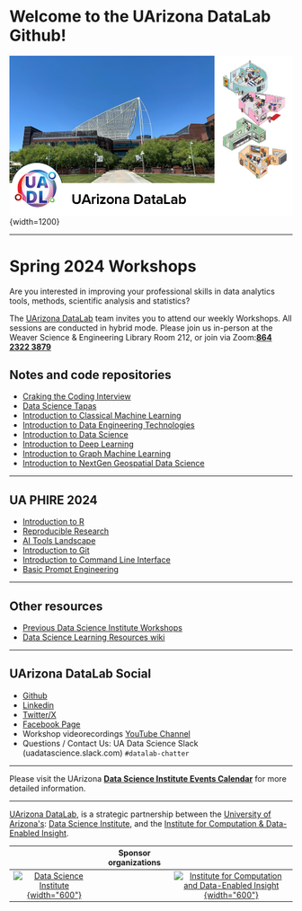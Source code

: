 
# Welcome to the UArizona DataLab Github!

![UA DataLab](images/UADL_Composition3.png){width=1200}

***

# Spring 2024 Workshops

Are you interested in improving your professional skills in data analytics tools, methods, scientific analysis and statistics?

The [UArizona DataLab](https://www.datascience.arizona.edu/education/uarizona-data-lab) team invites you to attend our weekly Workshops. All sessions are conducted in hybrid mode. Please join us in-person at the Weaver Science & Engineering Library Room 212, or join via Zoom:[**864 2322 3879**](https://arizona.zoom.us/j/86423223879)


## Notes and code repositories  

* [Craking the Coding Interview](https://github.com/ua-datalab/cracking_the_coding_interview)
* [Data Science Tapas](https://github.com/ua-datalab/DataScienceTapas/wiki)
* [Introduction to Classical Machine Learning](https://github.com/ua-datalab/MLWorkshops/wiki)
* [Introduction to Data Engineering Technologies](https://github.com/ua-datalab/DataEngineering)
* [Introduction to Data Science](https://github.com/ua-datalab/Workshops/wiki)
* [Introduction to Deep Learning](https://github.com/ua-datalab/DLWorkshops/wiki)
* [Introduction to Graph Machine Learning](https://github.com/ua-datalab/GraphML)
* [Introduction to NextGen Geospatial Data Science](https://github.com/ua-datalab/Geospatial_Workshops/wiki)


***

## UA PHIRE 2024

* [Introduction to R](https://github.com/ua-datalab/R_intro)
* [Reproducible Research](https://github.com/ua-datalab/Reproducible-Research/wiki)
* [AI Tools Landscape](https://github.com/ua-datalab/Workshops/wiki/AI-Tools-Landscape)
* [Introduction to Git](https://github.com/ua-datalab/DataScienceTapas/wiki/GitHub-and-Git)
* [Introduction to Command Line Interface](https://github.com/clizarraga-UAD7/Workshops/wiki/The-Command-Line-Interface-Shell)
* [Basic Prompt Engineering](https://ua-data7.github.io/introllms/chatgpt_prompts/)

***

## Other resources

* [Previous Data Science Institute Workshops](https://workshops-uad7.github.io/)
* [Data Science Learning Resources wiki](https://github.com/ua-data7/LearningResources/wiki)


***

## UArizona DataLab Social 

* [Github](https://github.com/ua-datalab)
* [Linkedin](https://www.linkedin.com/company/100483432/admin/feed/posts/)
* [Twitter/X](https://twitter.com/UArizonaDataLab)
* [Facebook Page](https://www.facebook.com/profile.php?id=61556132138807)
* Workshop videorecordings [YouTube Channel](https://www.youtube.com/@UArizonaDataLab)
* Questions / Contact Us: UA Data Science Slack (uadatascience.slack.com) `#datalab-chatter`

***

Please visit the UArizona [**Data Science Institute Events Calendar**](https://www.datascience.arizona.edu/calendar) for more detailed information.


***


[UArizona DataLab](https://www.datascience.arizona.edu/education/uarizona-data-lab), is a strategic partnership between the [University of Arizona's](https://www.arizona.edu/):  [Data Science Institute](https://www.datascience.arizona.edu/), and the
[Institute for Computation & Data-Enabled Insight](https://datainsight.arizona.edu/).


|  | Sponsor organizations | |
| :--: | :--: | :--: |
| [![Data Science Institute](https://datascience.arizona.edu/sites/default/files/Data%20Science%20Institute_Webheader%20%281%29.svg){width="600"}](https://datascience.arizona.edu) | | [![Institute for Computation and Data-Enabled Insight](https://datainsight.arizona.edu/sites/default/files/institute-for-comp-data-enabled-insight_web_0.svg){width="600"}](https://datainsight.arizona.edu/) |
